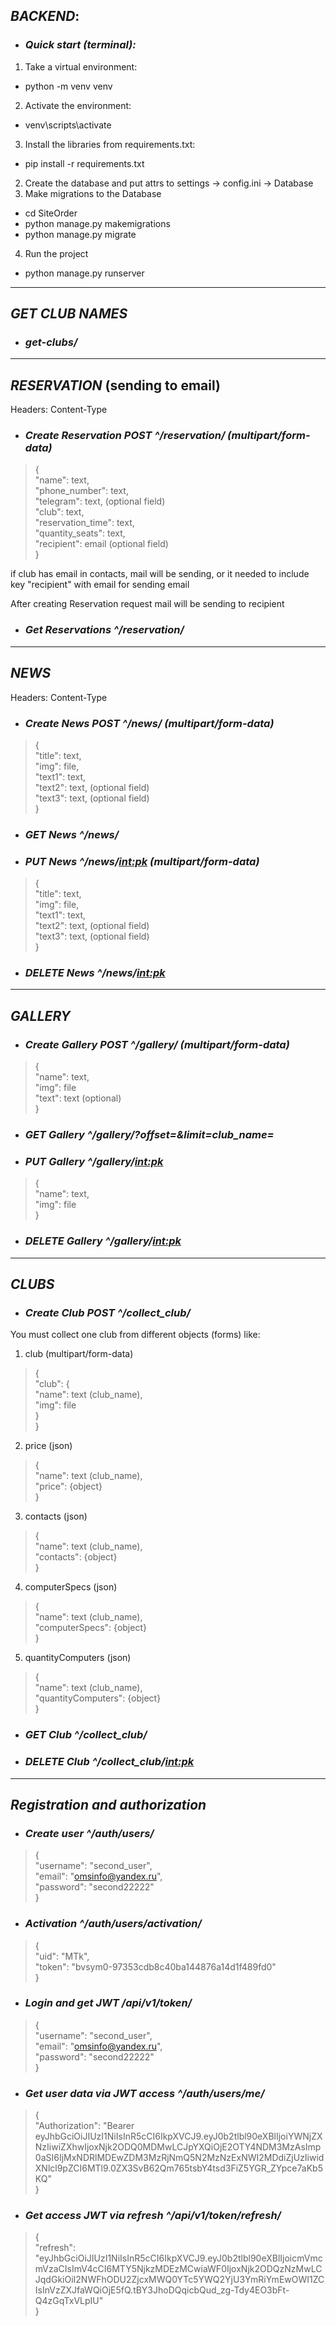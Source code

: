 ## *BACKEND*:

- ### *Quick start (terminal):*
1. Take a virtual environment: 
- python -m venv venv
2. Activate the environment:
- venv\scripts\activate
3. Install the libraries from requirements.txt:
- pip install -r requirements.txt
2. Create the database and put attrs to settings -> config.ini -> Database
3. Make migrations to the Database
- cd SiteOrder
- python manage.py makemigrations
- python manage.py migrate
4. Run the project
- python manage.py runserver

---
## ***GET CLUB NAMES***

- ### *get-clubs/*
---
## ***RESERVATION*** (sending to email)
Headers: Content-Type
- ### *Create Reservation POST ^/reservation/ (multipart/form-data)*
>{\
> "name": text, \
> "phone_number": text, \
> "telegram": text, (optional field)\
> "club": text, \
> "reservation_time": text, \
> "quantity_seats": text, \
> "recipient": email (optional field) \
> }

if club has email in contacts, mail will be sending, or it needed to include key "recipient" with email for sending email

After creating Reservation request mail will be sending to recipient
- ### *Get Reservations ^/reservation/*
---

## ***NEWS***
Headers: Content-Type
- ### *Create News POST ^/news/ (multipart/form-data)*
>{\
> "title": text, \
> "img": file, \
> "text1": text, \
> "text2": text, (optional field)\
> "text3": text, (optional field)\
> }
- ### *GET News ^/news/*
- ### *PUT News ^/news/<int:pk> (multipart/form-data)*
>{\
> "title": text, \
> "img": file, \
> "text1": text, \
> "text2": text, (optional field)\
> "text3": text, (optional field)\
> }
- ### *DELETE News ^/news/<int:pk>*
---

## ***GALLERY***
- ### *Create Gallery POST ^/gallery/ (multipart/form-data)*
>{\
> "name": text, \
> "img": file \
> "text": text (optional) \
> }
- ### *GET Gallery ^/gallery/?offset=<int>&limit=<int>club_name=<text>*
- ### *PUT Gallery ^/gallery/<int:pk>*
>{\
> "name": text, \
> "img": file \
> }
- ### *DELETE Gallery ^/gallery/<int:pk>*
---

## ***CLUBS***
- ### *Create Club POST ^/collect_club/*

You must collect one club from different objects (forms) like:

1. club (multipart/form-data)
>{ \
> "club": { \
> "name": text (club_name), \
> "img": file \
> } \
> } 
2. price (json)
> { \
> "name": text (club_name), \
> "price": {object} \
> }
3. contacts (json)
> { \
> "name": text (club_name), \
> "contacts": {object} \
> }
4. computerSpecs (json)
> { \
> "name": text (club_name), \
> "computerSpecs": {object} \
> }
5. quantityComputers (json)
> { \
> "name": text (club_name), \
> "quantityComputers": {object} \
> }

- ### *GET Club ^/collect_club/*

- ### *DELETE Club ^/collect_club/<int:pk>*
---

## ***Registration and authorization***
- ### *Create user ^/auth/users/*
>{\
    "username": "second_user",\
    "email": "omsinfo@yandex.ru",\
    "password": "second22222"\
}
- ### *Activation ^/auth/users/activation/*
>{\
    "uid": "MTk",\
    "token": "bvsym0-97353cdb8c40ba144876a14d1f489fd0"\
}
- ### *Login and get JWT /api/v1/token/*
>{\
    "username": "second_user",\
    "email": "omsinfo@yandex.ru",\
    "password": "second22222"\
}
- ### *Get user data via JWT access ^/auth/users/me/*
>{\
> "Authorization": "Bearer eyJhbGciOiJIUzI1NiIsInR5cCI6IkpXVCJ9.eyJ0b2tlbl90eXBlIjoiYWNjZXNzIiwiZXhwIjoxNjk2ODQ0MDMwLCJpYXQiOjE2OTY4NDM3MzAsImp0aSI6IjMxNDRlMDEwZDM3MzRjNmQ5N2MzNzExNWI2MDdiZjUzIiwidXNlcl9pZCI6MTl9.0ZX3SvB62Qm765tsbY4tsd3FiZ5YGR_ZYpce7aKb5KQ"\
> }
- ### *Get access JWT via refresh ^/api/v1/token/refresh/*
>{\
    "refresh": "eyJhbGciOiJIUzI1NiIsInR5cCI6IkpXVCJ9.eyJ0b2tlbl90eXBlIjoicmVmcmVzaCIsImV4cCI6MTY5NjkzMDEzMCwiaWF0IjoxNjk2ODQzNzMwLCJqdGkiOiI2NWFhODU2ZjcxMWQ0YTc5YWQ2YjU3YmRiYmEwOWI1ZCIsInVzZXJfaWQiOjE5fQ.tBY3JhoDQqicbQud_zg-Tdy4EO3bFt-Q4zGqTxVLpIU"\
>}


